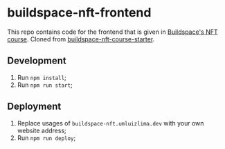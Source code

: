 # buildspace-nft-frontend

This repo contains code for the frontend that is given in [Buildspace's NFT course](https://app.buildspace.so/projects/CO961ddb5f-f428-4608-9949-a9a2f461eb3f). Cloned from [buildspace-nft-course-starter](https://github.com/buildspace/buildspace-nft-course-starter).

## Development
1. Run `npm install`;
2. Run `npm run start`;

## Deployment
1. Replace usages of `buildspace-nft.umluizlima.dev` with your own website address;
1. Run `npm run deploy`;
